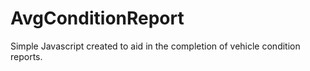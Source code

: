 # AvgConditionReport
Simple Javascript created to aid in the completion of vehicle condition reports.
